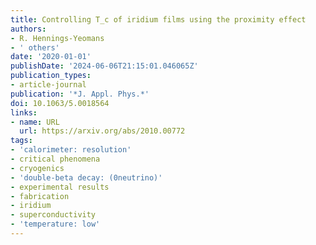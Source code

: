 ```yaml
---
title: Controlling T_c of iridium films using the proximity effect
authors:
- R. Hennings-Yeomans
- ' others'
date: '2020-01-01'
publishDate: '2024-06-06T21:15:01.046065Z'
publication_types:
- article-journal
publication: '*J. Appl. Phys.*'
doi: 10.1063/5.0018564
links:
- name: URL
  url: https://arxiv.org/abs/2010.00772
tags:
- 'calorimeter: resolution'
- critical phenomena
- cryogenics
- 'double-beta decay: (0neutrino)'
- experimental results
- fabrication
- iridium
- superconductivity
- 'temperature: low'
---
```


